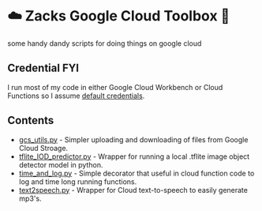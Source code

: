 # ☁️ Zacks Google Cloud Toolbox 🧰
some handy dandy scripts for doing things on google cloud 

## Credential FYI
I run most of my code in either Google Cloud Workbench or Cloud Functions so I assume [default credentials](https://cloud.google.com/docs/authentication/application-default-credentials).

## Contents
- [gcs_utils.py](gcs_utils.py) - Simpler uploading and downloading of files from Google Cloud Stroage.
- [tflite_IOD_predictor.py](tflite_IOD_predictor.py) - Wrapper for running a local .tflite image object detector model in python.
- [time_and_log.py](time_and_log.py) - Simple decorator that useful in cloud function code to log and time long running functions.
- [text2speech.py](text2speech.py) - Wrapper for Cloud text-to-speech to easily generate mp3's.
